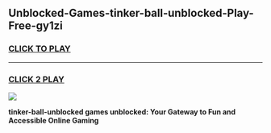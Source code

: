 
## Unblocked-Games-tinker-ball-unblocked-Play-Free-gy1zi
<h3>
<a href="https://premium76.site?title=tinker-ball-unblocked&ref=18A1">CLICK TO PLAY</a></h3>
<hr>

<h3>
<a href="https://premium76.site?title=tinker-ball-unblocked&ref=18A1">CLICK 2 PLAY</a>
  
</h3>

<a href="https://premium76.site?title=tinker-ball-unblocked&ref=18A1"><img src="https://clearcache.store/games.png"></a>


**tinker-ball-unblocked games unblocked: Your Gateway to Fun and Accessible Online Gaming**
